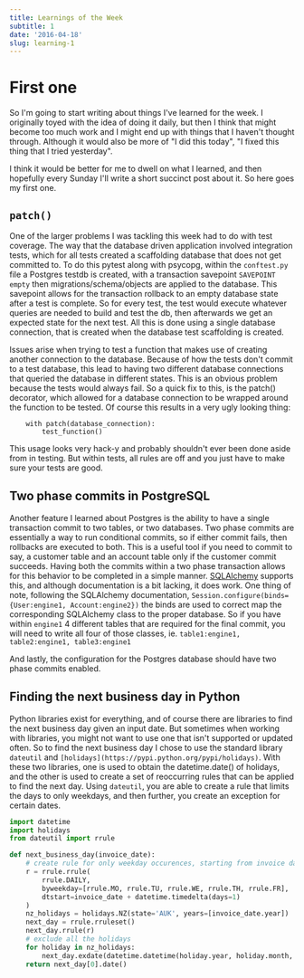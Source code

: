 ```yaml
---
title: Learnings of the Week 
subtitle: 1
date: '2016-04-18'
slug: learning-1
---
```


# First one

So I'm going to start writing about things I've learned for the week. I
originally toyed with the idea of doing it daily, but then I think that might
become too much work and I might end up with things that I haven't thought
through. Although it would also be more of "I did this today", "I fixed this
thing that I tried yesterday".

I think it would be better for me to dwell on what I learned, and then
hopefully every Sunday I'll write a short succinct post about it. So here goes
my first one.

## `patch()`

One of the larger problems I was tackling this week had to do with test
coverage. The way that the database driven application involved integration
tests, which for all tests created a scaffolding database that does not get
committed to. To do this pytest along with psycopg, within the `conftest.py`
file a Postgres testdb is created, with a transaction savepoint `SAVEPOINT
empty` then migrations/schema/objects are applied to the database. This
savepoint allows for the transaction rollback to an empty database state after
a test is complete. So for every test, the test would execute whatever queries
are needed to build and test the db, then afterwards we get an expected state
for the next test. All this is done using a single database connection, that
is created when the database test scaffolding is created.

Issues arise when trying to test a function that makes use of creating another
connection to the database. Because of how the tests don't commit to a test
database, this lead to having two different database connections that queried
the database in different states. This is an obvious problem because the tests
would always fail. So a quick fix to this, is the patch() decorator, which
allowed for a database connection to be wrapped around the function to be
tested. Of course this results in a very ugly looking thing:

```
    with patch(database_connection):
        test_function()
```

This usage looks very hack-y and probably shouldn't ever been done aside from
in testing. But within tests, all rules are off and you just have to make sure
your tests are good.

## Two phase commits in PostgreSQL

Another feature I learned about Postgres is the ability to have a single
transaction commit to two tables, or two databases. Two phase commits are
essentially a way to run conditional commits, so if either commit fails, then
rollbacks are executed to both. This is a useful tool if you need to commit to
say, a customer table and an account table only if the customer commit
succeeds. Having both the commits within a two phase transaction allows for
this behavior to be completed in a simple manner. [SQLAlchemy][2] supports
this, and although documentation is a bit lacking, it does work. One thing of
note, following the SQLAlchemy documentation,
`Session.configure(binds={User:engine1, Account:engine2})` the binds are used
to correct map the corresponding SQLAlchemy class to the proper database. So
if you have within `engine1` 4 different tables that are required for the
final commit, you will need to write all four of those classes, ie.
`table1:engine1, table2:engine1, table3:engine1`

And lastly, the configuration for the Postgres database should have two phase
commits enabled.

## Finding the next business day in Python

Python libraries exist for everything, and of course there are libraries to
find the next business day given an input date. But sometimes when working
with libraries, you might not want to use one that isn't supported or updated
often. So to find the next business day I chose to use the standard library
`dateutil` and `[holidays](https://pypi.python.org/pypi/holidays)`. With these
two libraries, one is used to obtain the datetime.date() of holidays, and the
other is used to create a set of reoccurring rules that can be applied to find
the next day. Using `dateutil`, you are able to create a rule that limits the
days to only weekdays, and then further, you create an exception for certain
dates.

```python
import datetime
import holidays
from dateutil import rrule

def next_business_day(invoice_date):
    # create rule for only weekday occurences, starting from invoice date
    r = rrule.rrule(
        rrule.DAILY,
        byweekday=[rrule.MO, rrule.TU, rrule.WE, rrule.TH, rrule.FR],
        dtstart=invoice_date + datetime.timedelta(days=1)
    )
    nz_holidays = holidays.NZ(state='AUK', years=[invoice_date.year])
    next_day = rrule.rruleset()
    next_day.rrule(r)
    # exclude all the holidays
    for holiday in nz_holidays:
        next_day.exdate(datetime.datetime(holiday.year, holiday.month, holiday.day))
    return next_day[0].date()
```

[2]: http://docs.sqlalchemy.org/en/rel_1_0/orm/session_transaction.html


